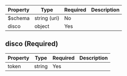 | Property | Type         | Required | Description |
|----------|--------------|----------|-------------|
| $schema  | string (uri) | No       |             |
| disco    | object       | Yes      |             |

## disco (Required)

| Property | Type   | Required | Description |
|----------|--------|----------|-------------|
| token    | string | Yes      |             |
